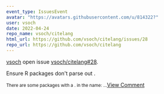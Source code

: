 ```yaml
---
event_type: IssuesEvent
avatar: "https://avatars.githubusercontent.com/u/814322?"
user: vsoch
date: 2022-04-24
repo_name: vsoch/citelang
html_url: https://github.com/vsoch/citelang/issues/28
repo_url: https://github.com/vsoch/citelang
---
```


<a href='https://github.com/vsoch' target='_blank'>vsoch</a> open issue <a href='https://github.com/vsoch/citelang/issues/28' target='_blank'>vsoch/citelang#28</a>.

<p>Ensure R packages don't parse out .</p><small>There are some packages with a . in the name:...</small><a href='https://github.com/vsoch/citelang/issues/28' target='_blank'>View Comment</a>